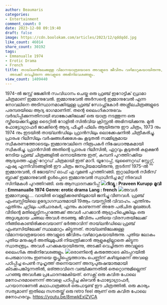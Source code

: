 ```yaml
---
author: Beaumaris
categories:
- Entertainment
comment_count: 0
date: 2023-12-08 09:19:40
draft: false
image: https://cdn.boolokam.com/articles/2023/12/qddqdd.jpg
like_count: 46014
share_count: 30192
tags:
- Emmanualle 1974
- Erotic Drama
- French
title: തായ്‌ലണ്ടിലേക്കുള്ള വിമാനയാത്രയോടെ അവളുടെ ജീവിതം വഴിമാറുകയായിരുന്നു, അവൾ പറക്കുകയായിരുന്നു,
  അടക്കി വെച്ചിരുന്ന അവളുടെ അഭിനിവേശങ്ങളും.
view_count: 1409440
---
```


1974-ൽ ജസ്റ്റ് ജേക്കിൻ സംവിധാനം ചെയ്ത ഒരു ഫ്രഞ്ച് ഇറോട്ടിക് ഡ്രാമാ ചിത്രമാണ് ഇമ്മാനുവേൽ. ഇമ്മാനുവേൽ അർസന്റെ ഇമ്മാനുവേൽ എന്ന നോവലിനെ അടിസ്ഥാനമാക്കിയുള്ള ഫ്രഞ്ച് സോഫ്റ്റ്‌കോർ അശ്ലീലചിത്രങ്ങളുടെ പരമ്പരയിലെ ആദ്യ ഭാഗമാണിത്. തന്റെ ലൈംഗികാനുഭവം വർദ്ധിപ്പിക്കുന്നതിനായി ബാങ്കോക്കിലേക്ക് ഒരു യാത്ര നടത്തുന്ന ഒരു സ്ത്രീയെക്കുറിച്ചുള്ള ടൈറ്റിൽ റോളിൽ സിൽവിയ ക്രിസ്റ്റൽ അഭിനയിക്കുന്നു. മുൻ ഫോട്ടോഗ്രാഫർ ജാക്കിന്റെ ആദ്യ ഫീച്ചർ ഫിലിം ആയിരുന്നു ഈ ചിത്രം, 1973 നും 1974 നും ഇടയിൽ തായ്‌ലൻഡിലും ഫ്രാൻസിലും ലൊക്കേഷനിൽ ചിത്രീകരിച്ചു. പ്രാരംഭ റിലീസിലും വർഷങ്ങൾക്കുശേഷം കൂടുതൽ സമ്മിശ്രമായ സ്വീകരണത്തോടെയും ഇമ്മാനുവലിനെ നിരൂപകർ നിഷേധാത്മകമായി സ്വീകരിച്ചു. ഫ്രാൻസിൽ അതിന്റെ പ്രാരംഭ റിലീസിൽ, ഏറ്റവും കൂടുതൽ കളക്ഷൻ നേടിയ ഫ്രഞ്ച് ചിത്രങ്ങളിൽ ഒന്നായിരുന്നു ഇത്, കമ്പനി പുറത്തിറക്കിയ ആദ്യത്തെ എക്സ്-റേറ്റഡ് ചിത്രമായി ഇത് മാറി. യൂറോപ്പ്, യുണൈറ്റഡ് സ്റ്റേറ്റ്സ്, ഏഷ്യ എന്നിവിടങ്ങളിൽ ഈ ചിത്രം ജനപ്രിയമായിരുന്നു, തുടർന്ന് 1975-ൽ ഇമ്മാനുവൽ, ദി ജോയ്‌സ് ഓഫ് എ വുമൺ പുറത്തിറങ്ങി. ഇറ്റാലിയൻ സീരീസ് ബ്ലാക്ക് ഇമ്മാനുവേൽ ഉൾപ്പെടെ ഇമ്മാനുവൽ സ്വാധീനിച്ച മറ്റ് നിരവധി സിനിമകൾ പുറത്തിറങ്ങി. ഒരു ആസ്വാദനക്കുറിപ്പ് **![](https://cdn.boolokam.com/articles/2023/12/qddqdd.jpg)റിവ്യൂ : Praveen Kurupp** **മൂവി : Emmanualle 1974** **Genre: erotic drama** **Lang : french** ![](https://cdn.boolokam.com/articles/2023/12/emmanuelle22.jpg)അവൾ ഇമ്മാന്വല്ലെ.... വായിൽ വെള്ളിക്കരണ്ടിയുമായി ജനിച്ചു വീണവൾ. ഫ്രഞ്ച് എംബസ്സിയിലെ ഉദ്യോഗസ്ഥനുമായി 19ആം വയസ്സിൽ വിവാഹം. എന്തിനും ഏതിനും ചുറ്റിലും പരിചാരകർ, എന്നും കാണുന്നത് അതേ പരിചിത മുഖങ്ങൾ. വീടിന്റെ മതില്കെട്ടിനപ്പുറത്തേക്ക് അവൾ പറക്കാൻ ആഗ്രഹിച്ചെങ്കിലും ഒരു അദൃശ്യമായ ചങ്ങല അവൾ തടഞ്ഞു. ജീവിതം പതിയെ വിരസതയിലേക്ക് നീങ്ങികൊണ്ടിരിക്കവെയാണ് ഭർത്താവിന് തായ്‌ലൻഡിലെ ഫ്രഞ്ച് എംബസിയിലേക്ക് സ്ഥലമാറ്റം കിട്ടുന്നത്. തായ്‌ലണ്ടിലേക്കുള്ള വിമാനയാത്രയോടെ അവളുടെ ജീവിതം വഴിമാറുകയായിരുന്നു. പുതിയ ലോകം പുതിയ മനുഷ്യർ അതിലുമുപരി നിയന്ത്രിക്കാൻ ആളുകളില്ലാതെ കിട്ടുന്ന സ്വാതന്ത്ര്യം. അവൾ പറക്കുകയായിരുന്നു, അടക്കി വെച്ചിരുന്ന അവളുടെ ലൈംഗിക അഭിനിവേശങ്ങളും. ![](https://cdn.boolokam.com/articles/2023/12/qddqqdqqqdd.jpg)ഒരാണിന്റെ കരുത്തോടെ കിടപ്പറയിൽ പെരുമാറാനും ഇണയെ തൃപ്തിപ്പെടുത്താനും പെണ്ണിന് കഴിയുമെന്ന് അവളെ പഠിപ്പിച്ച പെൺ സുഹൃത്ത് തന്നെയാണ് അന്യപുരുഷന്മാരുമായി കിടക്കപങ്കിടുന്നതിൽ, ഭര്ത്താവിനെ വഞ്ചിക്കുന്നതിൽ തെറ്റൊന്നുമില്ലെന്ന് പറഞ്ഞു അവൾക്കു പ്രചോദനമേകിയത്. സെക്സ് ഒരു കവിത പോലെ മനോഹരമാണെന്ന് അവളെ പഠിപ്പിച്ച കിഴവൻ ഫോട്ടോഗ്രാഫർ, പറയാനാണേൽ കഥാപാത്രങ്ങൾ ഒരുപാടുണ്ട് ഈ ചിത്രത്തിൽ. ഒരു കാര്യം സത്യമാണ് ഇതിലെ നഗ്നതയ്ക്ക് ഒരു retro feel ആണ് ഒരു കവിത പോലെ മനോഹരവും. https://youtu.be/8mwkExlZVCA